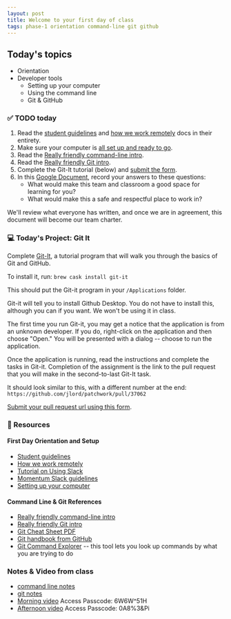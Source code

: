 ```yaml
---
layout: post
title: Welcome to your first day of class
tags: phase-1 orientation command-line git github
---
```


## Today's topics

- Orientation
- Developer tools
  - Setting up your computer
  - Using the command line
  - Git & GitHub

### ✅ TODO today

1. Read the [student guidelines](https://github.com/momentumlearn/student-resources/blob/main/articles/student-guidelines.md) and [how we work remotely](https://github.com/momentumlearn/student-resources/blob/master/articles/working-remotely.md) docs in their entirety.
2. Make sure your computer is [all set up and ready to go](https://github.com/momentumlearn/student-resources/blob/master/articles/setup.md).
3. Read the [Really friendly command-line intro](https://drive.google.com/open?id=1E4ALJrjclTYE4C6lwIV517-SOXiZ-Dqb).
4. Read the [Really friendly Git intro](https://drive.google.com/open?id=125rubyTQpBwmpi6I_UzUWfT1aXeHmy5n).
5. Complete the Git-It tutorial (below) and [submit the form](https://forms.gle/hKL37abHZ7TEoyWT6).
6. In this [Google Document](https://docs.google.com/document/d/1f3HRylDSlw2fnkqLjC8_GjWIc0laXKnYVCMnDtAU6F4/edit?usp=sharing), record your answers to these questions:
   - What would make this team and classroom a good space for learning for you?
   - What would make this a safe and respectful place to work in?

  We'll review what everyone has written, and once we are in agreement, this document will become our team charter.

### 💻 Today's Project: Git It

Complete [Git-It](https://github.com/jlord/git-it-electron), a tutorial program that will walk you through the basics of Git and GitHub.

To install it, run:
`brew cask install git-it`

This should put the Git-it program in your `/Applications` folder.

Git-it will tell you to install Github Desktop. You do not have to install this, although you can if you want. We won't be using it in class.

The first time you run Git-it, you may get a notice that the application is from an unknown developer. If you do, right-click on the application and then choose "Open." You will be presented with a dialog -- choose to run the application.

Once the application is running, read the instructions and complete the tasks in Git-it. Completion of the assignment is the link to the pull request that you will make in the second-to-last Git-It task.

It should look similar to this, with a different number at the end: `https://github.com/jlord/patchwork/pull/37062`

[Submit your pull request url using this form](https://forms.gle/hKL37abHZ7TEoyWT6).


### 🔖 Resources

#### First Day Orientation and Setup

- [Student guidelines](https://github.com/momentumlearn/student-resources/blob/main/articles/student-guidelines.md)
- [How we work remotely](https://github.com/momentumlearn/student-resources/blob/master/articles/working-remotely.md)
- [Tutorial on Using Slack](https://slack.com/resources/using-slack/slack-tutorials)
- [Momentum Slack guidelines](https://docs.google.com/document/d/1updvgMnO2xAAfP46oW__d3-nhv4hPodW7WvxKWX87JA/edit)
- [Setting up your computer](https://github.com/momentumlearn/student-resources/blob/master/articles/setup.md)

#### Command Line & Git References

- [Really friendly command-line intro](https://drive.google.com/file/d/1E4ALJrjclTYE4C6lwIV517-SOXiZ-Dqb/view?usp=sharing)
- [Really friendly Git intro](https://drive.google.com/open?id=125rubyTQpBwmpi6I_UzUWfT1aXeHmy5n)
- [Git Cheat Sheet PDF](https://education.github.com/git-cheat-sheet-education.pdf)
- [Git handbook from GitHub](https://guides.github.com/introduction/git-handbook/)
- [Git Command Explorer](https://gitexplorer.com/) -- this tool lets you look up commands by what you are trying to do

### Notes & Video from class

- [command line notes](https://github.com/momentum-team-6/notes/blob/main/command-line.md)
- [git notes](https://github.com/momentum-team-6/notes/blob/main/git.md)
- [Morning video](https://us02web.zoom.us/rec/share/9xFsna1lVPa8jav15ad1vCXB-hrxvOPvpjEm5vrbX28kGX1HDPIaRpedfNaGV_d-.0u8oV85F34NUdz9I) Access Passcode: 6W6W^51H
- [Afternoon video](https://us02web.zoom.us/rec/share/5tQmj4xD-548BdzWvrBpJ9m_gZWSOtpGoXNmhBP7LR_SfB4b6BzhPjzLvc_r2bkK.0rVGyp8nKb8KMSta) Access Passcode: 0A8%3&Pi
